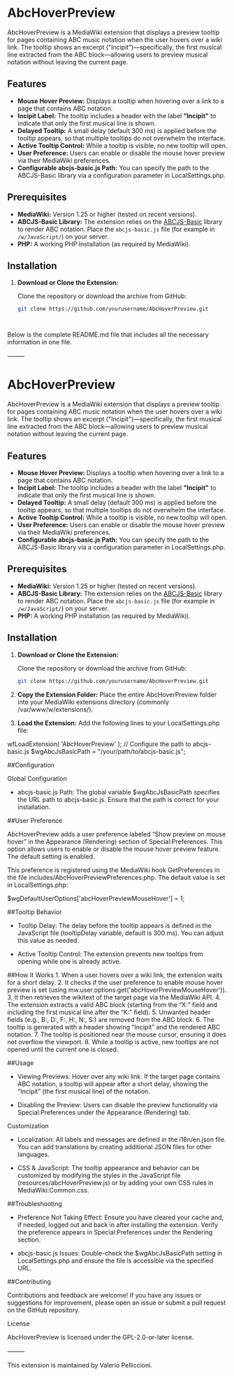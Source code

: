 # AbcHoverPreview

AbcHoverPreview is a MediaWiki extension that displays a preview tooltip for pages containing ABC music notation when the user hovers over a wiki link. The tooltip shows an excerpt ("Incipit")—specifically, the first musical line extracted from the ABC block—allowing users to preview musical notation without leaving the current page.

## Features

- **Mouse Hover Preview:** Displays a tooltip when hovering over a link to a page that contains ABC notation.
- **Incipit Label:** The tooltip includes a header with the label **"Incipit"** to indicate that only the first musical line is shown.
- **Delayed Tooltip:** A small delay (default 300 ms) is applied before the tooltip appears, so that multiple tooltips do not overwhelm the interface.
- **Active Tooltip Control:** While a tooltip is visible, no new tooltip will open.
- **User Preference:** Users can enable or disable the mouse hover preview via their MediaWiki preferences.
- **Configurable abcjs-basic.js Path:** You can specify the path to the ABCJS-Basic library via a configuration parameter in LocalSettings.php.

## Prerequisites

- **MediaWiki:** Version 1.25 or higher (tested on recent versions).
- **ABCJS-Basic Library:** The extension relies on the [ABCJS-Basic](https://github.com/paulrosen/abcjs) library to render ABC notation. Place the `abcjs-basic.js` file (for example in `/w/JavaScript/`) on your server.
- **PHP:** A working PHP installation (as required by MediaWiki).

## Installation

1. **Download or Clone the Extension:**

   Clone the repository or download the archive from GitHub:

   ```bash
   git clone https://github.com/yourusername/AbcHoverPreview.git
   



Below is the complete README.md file that includes all the necessary information in one file.

⸻



# AbcHoverPreview

AbcHoverPreview is a MediaWiki extension that displays a preview tooltip for pages containing ABC music notation when the user hovers over a wiki link. The tooltip shows an excerpt ("Incipit")—specifically, the first musical line extracted from the ABC block—allowing users to preview musical notation without leaving the current page.

## Features

- **Mouse Hover Preview:** Displays a tooltip when hovering over a link to a page that contains ABC notation.
- **Incipit Label:** The tooltip includes a header with the label **"Incipit"** to indicate that only the first musical line is shown.
- **Delayed Tooltip:** A small delay (default 300 ms) is applied before the tooltip appears, so that multiple tooltips do not overwhelm the interface.
- **Active Tooltip Control:** While a tooltip is visible, no new tooltip will open.
- **User Preference:** Users can enable or disable the mouse hover preview via their MediaWiki preferences.
- **Configurable abcjs-basic.js Path:** You can specify the path to the ABCJS-Basic library via a configuration parameter in LocalSettings.php.

## Prerequisites

- **MediaWiki:** Version 1.25 or higher (tested on recent versions).
- **ABCJS-Basic Library:** The extension relies on the [ABCJS-Basic](https://github.com/paulrosen/abcjs) library to render ABC notation. Place the `abcjs-basic.js` file (for example in `/w/JavaScript/`) on your server.
- **PHP:** A working PHP installation (as required by MediaWiki).

## Installation

1. **Download or Clone the Extension:**

   Clone the repository or download the archive from GitHub:

   ```bash
   git clone https://github.com/yourusername/AbcHoverPreview.git

2.	**Copy the Extension Folder:**
Place the entire AbcHoverPreview folder into your MediaWiki extensions directory (commonly /var/www/w/extensions/).

3.	**Load the Extension:**
Add the following lines to your LocalSettings.php file:

wfLoadExtension( 'AbcHoverPreview' );
// Configure the path to abcjs-basic.js
$wgAbcJsBasicPath = "/your/path/to/abcjs-basic.js";


##Configuration

Global Configuration

* abcjs-basic.js Path:
The global variable $wgAbcJsBasicPath specifies the URL path to abcjs-basic.js. Ensure that the path is correct for your installation.

##User Preference

AbcHoverPreview adds a user preference labeled “Show preview on mouse hover” in the Appearance (Rendering) section of Special:Preferences. This option allows users to enable or disable the mouse hover preview feature. The default setting is enabled.

This preference is registered using the MediaWiki hook GetPreferences in the file includes/AbcHoverPreviewPreferences.php. The default value is set in LocalSettings.php:

$wgDefaultUserOptions['abcHoverPreviewMouseHover'] = 1;

##Tooltip Behavior
* Tooltip Delay:
The delay before the tooltip appears is defined in the JavaScript file (tooltipDelay variable, default is 300 ms). You can adjust this value as needed.

* Active Tooltip Control:
The extension prevents new tooltips from opening while one is already active.

##How It Works
	1.	When a user hovers over a wiki link, the extension waits for a short delay.
	2.	It checks if the user preference to enable mouse hover preview is set (using mw.user.options.get('abcHoverPreviewMouseHover')).
	3.	It then retrieves the wikitext of the target page via the MediaWiki API.
	4.	The extension extracts a valid ABC block (starting from the “X:” field and including the first musical line after the “K:” field).
	5.	Unwanted header fields (e.g., B:, D:, F:, H:, N:, S:) are removed from the ABC block.
	6.	The tooltip is generated with a header showing “Incipit” and the rendered ABC notation.
	7.	The tooltip is positioned near the mouse cursor, ensuring it does not overflow the viewport.
	8.	While a tooltip is active, new tooltips are not opened until the current one is closed.

##Usage
* Viewing Previews:
Hover over any wiki link. If the target page contains ABC notation, a tooltip will appear after a short delay, showing the “Incipit” (the first musical line) of the notation.

* Disabling the Preview:
Users can disable the preview functionality via Special:Preferences under the Appearance (Rendering) tab.

Customization

* Localization:
All labels and messages are defined in the i18n/en.json file. You can add translations by creating additional JSON files for other languages.

* CSS & JavaScript:
The tooltip appearance and behavior can be customized by modifying the styles in the JavaScript file (resources/abcHoverPreview.js) or by adding your own CSS rules in MediaWiki:Common.css.

##Troubleshooting
* Preference Not Taking Effect:
Ensure you have cleared your cache and, if needed, logged out and back in after installing the extension. Verify the preference appears in Special:Preferences under the Rendering section.

* abcjs-basic.js Issues:
Double-check the $wgAbcJsBasicPath setting in LocalSettings.php and ensure the file is accessible via the specified URL.

##Contributing

Contributions and feedback are welcome! If you have any issues or suggestions for improvement, please open an issue or submit a pull request on the GitHub repository.

License

AbcHoverPreview is licensed under the GPL-2.0-or-later license.

⸻

This extension is maintained by Valerio Pelliccioni.
